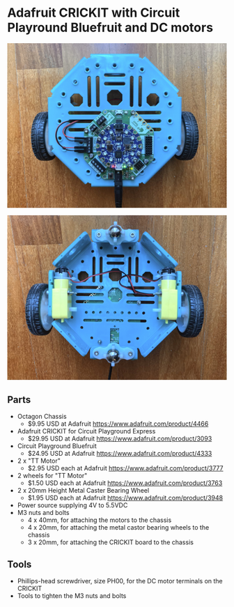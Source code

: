 # Adafruit CRICKIT with Circuit Playround Bluefruit and DC motors

![Robot from above](IMG_0040.jpg)

![Robot from below](IMG_0039.jpg)

## Parts

- Octagon Chassis
  - $9.95 USD at Adafruit <https://www.adafruit.com/product/4466>
- Adafruit CRICKIT for Circuit Playground Express
  - $29.95 USD at Adafruit <https://www.adafruit.com/product/3093>
- Circuit Playground Bluefruit
  - $24.95 USD at Adafruit <https://www.adafruit.com/product/4333>
- 2 x "TT Motor"
  - $2.95 USD each at Adafruit <https://www.adafruit.com/product/3777>
- 2 wheels for "TT Motor"
  - $1.50 USD each at Adafruit <https://www.adafruit.com/product/3763>
- 2 x 20mm Height Metal Caster Bearing Wheel
  - $1.95 USD each at Adafruit <https://www.adafruit.com/product/3948>
- Power source supplying 4V to 5.5VDC
- M3 nuts and bolts
  - 4 x 40mm, for attaching the motors to the chassis
  - 4 x 20mm, for attaching the metal castor bearing wheels to the chassis
  - 3 x 20mm, for attaching the CRICKIT board to the chassis

## Tools

- Phillips-head screwdriver, size PH00, for the DC motor terminals on the CRICKIT
- Tools to tighten the M3 nuts and bolts
